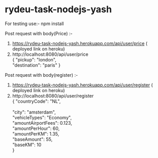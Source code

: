 # rydeu-task-nodejs-yash



For testing use:-
npm install

Post request with body(Price) :-
1. https://rydeu-task-nodejs-yash.herokuapp.com/api/user/price ( deployed link on heroku)
2. http://localhost:8080/api/user/price <br>
{
    "pickup": "london", <br>
    "destination": "paris"
}
   
   
Post request with body(register) :- 
1. https://rydeu-task-nodejs-yash.herokuapp.com/api/user/register ( deployed link on heroku)
2. http://localhost:8080/api/user/register <br>
{
    "countryCode": "NL", <br> <br>
    "city": "amsterdam", <br>
    "vehicleTypes": "Economy", <br>
    "amountAirportFees": 0.123, <br>
    "amountPerHour": 60, <br>
    "amountPerKM": 1.35, <br>
    "baseAmount": 55, <br>
    "baseKM": 10 <br>
}
